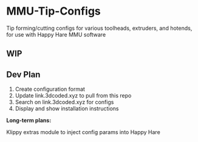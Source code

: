 # MMU-Tip-Configs
Tip forming/cutting configs for various toolheads, extruders, and hotends, for use with Happy Hare MMU software

## WIP

## Dev Plan

1. Create configuration format
2. Update link.3dcoded.xyz to pull from this repo
3. Search on link.3dcoded.xyz for configs
4. Display and show installation instructions

**Long-term plans:**

Klippy extras module to inject config params into Happy Hare
